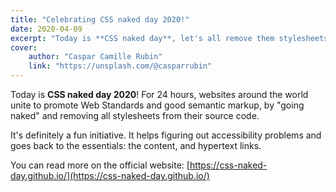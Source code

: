 ```yaml
---
title: "Celebrating CSS naked day 2020!"
date: 2020-04-09
excerpt: "Today is **CSS naked day**, let's all remove them stylesheets!"
cover:
    author: "Caspar Camille Rubin"
    link: "https://unsplash.com/@casparrubin"
---
```

Today is **CSS naked day 2020**! For 24 hours, websites around the world unite to promote Web Standards and good semantic markup, by "going naked" and removing all stylesheets from their source code.

It's definitely a fun initiative. It helps figuring out accessibility problems and goes back to the essentials: the content, and hypertext links.

You can read more on the official website: [https://css-naked-day.github.io/](https://css-naked-day.github.io/)
